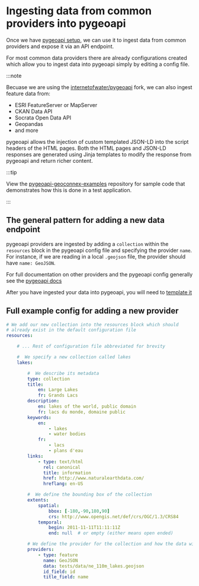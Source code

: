 # Ingesting data from common providers into pygeoapi

Once we have [pygeoapi setup](../deployment.md), we can use it to ingest data from common providers and expose it via an API endpoint. 

For most common data providers there are already configurations created which allow you to ingest data into pygeoapi simply by editing a config file.

:::note 


Becuase we are using the [internetofwater/pygeoapi](https://github.com/internetofwater/pygeoapi) fork, we can also ingest feature data from:
- ESRI FeatureServer or MapServer
- CKAN Data API
- Socrata Open Data API
- Geopandas
- and more

pygeoapi allows the injection of custom templated JSON-LD into the script headers of the HTML pages. Both the HTML pages and JSON-LD responses are generated using Jinja templates to modify the response from pygeoapi and return richer content.

:::tip

View the [pygeoapi-geoconnex-examples](https://github.com/cgs-earth/pygeoapi-geoconnex-examples) repository for sample code that demonstrates how this is done in a test application.

:::


## The general pattern for adding a new data endpoint

pygeoapi providers are ingested by adding a `collection` within the `resources` block in the pygeoapi config file and specifying the provider `name`. For instance, if we are reading in a local `.geojson` file, the provider should have `name: GeoJSON`.

For full documentation on other providers and the pygeoapi config generally see the [pygeoapi docs](https://docs.pygeoapi.io/en/latest/data-publishing/ogcapi-features.html#providers)

After you have ingested your data into pygeoapi, you will need to [template it](../templating.md)

## Full example config for adding a new provider 

```yml title="local.config.yml"
# We add our new collection into the resources block which should 
# already exist in the default configuration file
resources:

    # ... Rest of configuration file abbreviated for brevity

    #  We specify a new collection called lakes
    lakes:

        #  We describe its metadata
        type: collection
        title:
            en: Large Lakes
            fr: Grands Lacs
        description:
            en: lakes of the world, public domain
            fr: lacs du monde, domaine public
        keywords:
            en:
                - lakes
                - water bodies
            fr:
                - lacs
                - plans d'eau
        links:
            - type: text/html
              rel: canonical
              title: information
              href: http://www.naturalearthdata.com/
              hreflang: en-US

        #  We define the bounding box of the collection
        extents:
            spatial:
                bbox: [-180,-90,180,90]
                crs: http://www.opengis.net/def/crs/OGC/1.3/CRS84
            temporal:
                begin: 2011-11-11T11:11:11Z
                end: null  # or empty (either means open ended)

        # We define the provider for the collection and how the data will be ingested via pygeoapi
        providers:
            - type: feature
              name: GeoJSON
              data: tests/data/ne_110m_lakes.geojson
              id_field: id
              title_field: name

```



